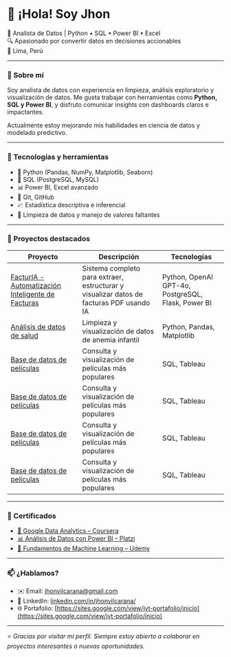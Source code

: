 # 👋 ¡Hola! Soy Jhon

🎯 Analista de Datos | Python • SQL • Power BI • Excel  
🔍 Apasionado por convertir datos en decisiones accionables  
📍 Lima, Perú

---

### 🚀 Sobre mí

Soy analista de datos con experiencia en limpieza, análisis exploratorio y visualización de datos. Me gusta trabajar con herramientas como **Python, SQL y Power BI**, y disfruto comunicar insights con dashboards claros e impactantes.

Actualmente estoy mejorando mis habilidades en ciencia de datos y modelado predictivo.

---

### 🧰 Tecnologías y herramientas

- 🐍 Python (Pandas, NumPy, Matplotlib, Seaborn)
- 🧮 SQL (PostgreSQL, MySQL)
- 📊 Power BI, Excel avanzado
- 📁 Git, GitHub
- 📈 Estadística descriptiva e inferencial
- 🧼 Limpieza de datos y manejo de valores faltantes

---

### 📂 Proyectos destacados

| Proyecto | Descripción | Tecnologías |
|----------|-------------|-------------|
| [FacturIA - Automatización Inteligente de Facturas](https://github.com/JhonVilcarana/Facturia_Proyect) | Sistema completo para extraer, estructurar y visualizar datos de facturas PDF usando IA | Python, OpenAI GPT-4o, PostgreSQL, Flask, Power BI |
| [Análisis de datos de salud](#) | Limpieza y visualización de datos de anemia infantil | Python, Pandas, Matplotlib |
| [Base de datos de películas](#) | Consulta y visualización de películas más populares | SQL, Tableau |
| [Base de datos de películas](#) | Consulta y visualización de películas más populares | SQL, Tableau |
| [Base de datos de películas](#) | Consulta y visualización de películas más populares | SQL, Tableau |
| [Base de datos de películas](#) | Consulta y visualización de películas más populares | SQL, Tableau |

---

### 📜 Certificados

- [📘 Google Data Analytics – Coursera](#)
- [📊 Análisis de Datos con Power BI – Platzi](#)
- [🧠 Fundamentos de Machine Learning – Udemy](#)

---

### 📫 ¿Hablamos?

- ✉️ Email: [jhonvilcarana@gmail.com](mailto:jhonvilcarana@gmail.com)
- 💼 LinkedIn: [linkedin.com/in/jhonvilcarana/](https://www.linkedin.com/in/jhonvilcarana/)
- 🌐 Portafolio: [https://sites.google.com/view/jvt-portafolio/inicio](https://sites.google.com/view/jvt-portafolio/inicio)

---

⭐ *Gracias por visitar mi perfil. Siempre estoy abierto a colaborar en proyectos interesantes o nuevas oportunidades.*  
